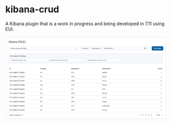 # kibana-crud

A Kibana plugin that is a work in progress and being developed in 7.11 using EUI.

![Screenshot](image.png)
